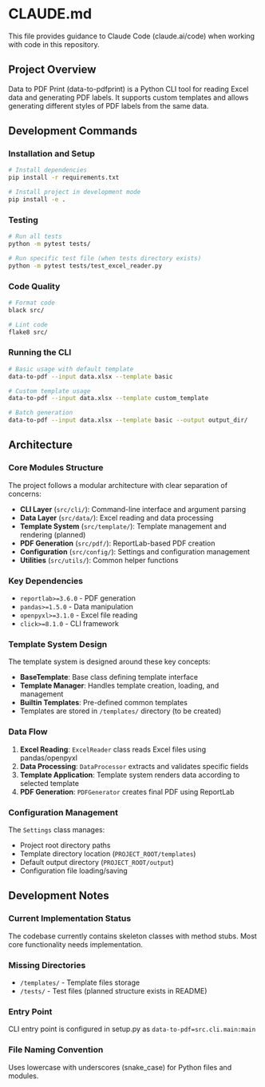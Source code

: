 # CLAUDE.md

This file provides guidance to Claude Code (claude.ai/code) when working with code in this repository.

## Project Overview

Data to PDF Print (data-to-pdfprint) is a Python CLI tool for reading Excel data and generating PDF labels. It supports custom templates and allows generating different styles of PDF labels from the same data.

## Development Commands

### Installation and Setup
```bash
# Install dependencies
pip install -r requirements.txt

# Install project in development mode
pip install -e .
```

### Testing
```bash
# Run all tests
python -m pytest tests/

# Run specific test file (when tests directory exists)
python -m pytest tests/test_excel_reader.py
```

### Code Quality
```bash
# Format code
black src/

# Lint code
flake8 src/
```

### Running the CLI
```bash
# Basic usage with default template
data-to-pdf --input data.xlsx --template basic

# Custom template usage
data-to-pdf --input data.xlsx --template custom_template

# Batch generation
data-to-pdf --input data.xlsx --template basic --output output_dir/
```

## Architecture

### Core Modules Structure

The project follows a modular architecture with clear separation of concerns:

- **CLI Layer** (`src/cli/`): Command-line interface and argument parsing
- **Data Layer** (`src/data/`): Excel reading and data processing
- **Template System** (`src/template/`): Template management and rendering (planned)
- **PDF Generation** (`src/pdf/`): ReportLab-based PDF creation
- **Configuration** (`src/config/`): Settings and configuration management
- **Utilities** (`src/utils/`): Common helper functions

### Key Dependencies

- `reportlab>=3.6.0` - PDF generation
- `pandas>=1.5.0` - Data manipulation
- `openpyxl>=3.1.0` - Excel file reading
- `click>=8.1.0` - CLI framework

### Template System Design

The template system is designed around these key concepts:
- **BaseTemplate**: Base class defining template interface
- **Template Manager**: Handles template creation, loading, and management
- **Builtin Templates**: Pre-defined common templates
- Templates are stored in `/templates/` directory (to be created)

### Data Flow

1. **Excel Reading**: `ExcelReader` class reads Excel files using pandas/openpyxl
2. **Data Processing**: `DataProcessor` extracts and validates specific fields
3. **Template Application**: Template system renders data according to selected template
4. **PDF Generation**: `PDFGenerator` creates final PDF using ReportLab

### Configuration Management

The `Settings` class manages:
- Project root directory paths
- Template directory location (`PROJECT_ROOT/templates`)
- Default output directory (`PROJECT_ROOT/output`)
- Configuration file loading/saving

## Development Notes

### Current Implementation Status
The codebase currently contains skeleton classes with method stubs. Most core functionality needs implementation.

### Missing Directories
- `/templates/` - Template files storage
- `/tests/` - Test files (planned structure exists in README)

### Entry Point
CLI entry point is configured in setup.py as `data-to-pdf=src.cli.main:main`

### File Naming Convention
Uses lowercase with underscores (snake_case) for Python files and modules.